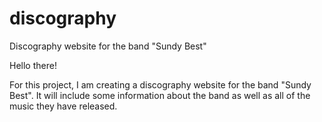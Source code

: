 # discography
Discography website for the band "Sundy Best"

Hello there!

For this project, I am creating a discography website for the band "Sundy Best". It will include some information about the band as well as all of the music they have released.
